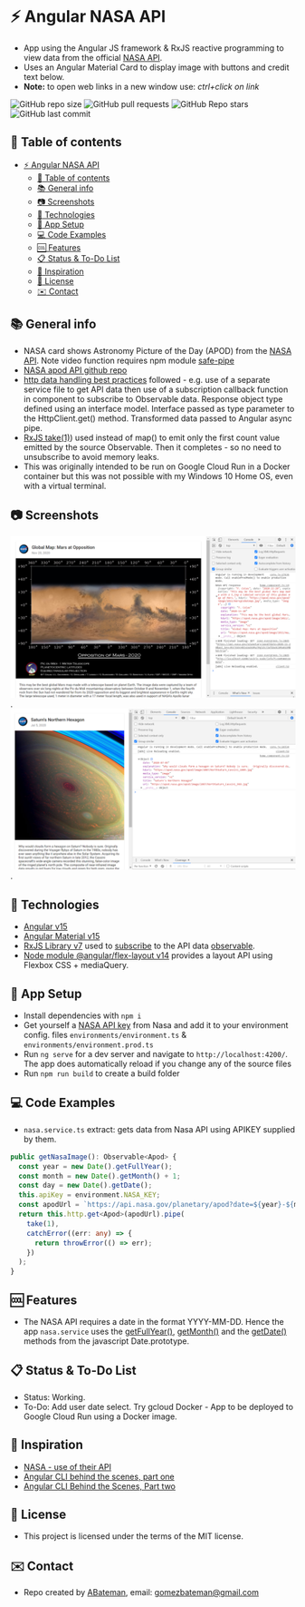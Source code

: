 # :zap: Angular NASA API

* App using the Angular JS framework & RxJS reactive programming to view data from the official [NASA API](https://api.nasa.gov/index.html#getting-started).
* Uses an Angular Material Card to display image with buttons and credit text below.
* **Note:** to open web links in a new window use: _ctrl+click on link_

![GitHub repo size](https://img.shields.io/github/repo-size/AndrewJBateman/angular-nasa-api?style=plastic)
![GitHub pull requests](https://img.shields.io/github/issues-pr/AndrewJBateman/angular-nasa-api?style=plastic)
![GitHub Repo stars](https://img.shields.io/github/stars/AndrewJBateman/angular-nasa-api?style=plastic)
![GitHub last commit](https://img.shields.io/github/last-commit/AndrewJBateman/angular-nasa-api?style=plastic)

## :page_facing_up: Table of contents

* [:zap: Angular NASA API](#zap-angular-nasa-api)
  * [:page_facing_up: Table of contents](#page_facing_up-table-of-contents)
  * [:books: General info](#books-general-info)
  * [:camera: Screenshots](#camera-screenshots)
  * [:signal_strength: Technologies](#signal_strength-technologies)
  * [:floppy_disk: App Setup](#floppy_disk-app-setup)
  * [:computer: Code Examples](#computer-code-examples)
  * [:cool: Features](#cool-features)
  * [:clipboard: Status & To-Do List](#clipboard-status--to-do-list)
  * [:clap: Inspiration](#clap-inspiration)
  * [:file_folder: License](#file_folder-license)
  * [:envelope: Contact](#envelope-contact)

## :books: General info

* NASA card shows Astronomy Picture of the Day (APOD) from the [NASA API](https://api.nasa.gov/). Note video function requires npm module [safe-pipe](https://www.npmjs.com/package/safe-pipe)
* [NASA apod API github repo](https://github.com/nasa/apod-api)
* [http data handling best practices](https://angular.io/guide/http) followed - e.g. use of a separate service file to get API data then use of a subscription callback function in component to subscribe to Observable data. Response object type defined using an interface model. Interface passed as type parameter to the HttpClient.get() method. Transformed data passed to Angular async pipe.
* [RxJS take(1)](https://rxjs-dev.firebaseapp.com/api/operators/take)) used instead of map() to emit only the first count value emitted by the source Observable. Then it completes - so no need to unsubscribe to avoid memory leaks.
* This was originally intended to be run on Google Cloud Run in a Docker container but this was not possible with my Windows 10 Home OS, even with a virtual terminal.

## :camera: Screenshots

![Example screenshot](./img/nasa.png).
![Example screenshot](./img/saturn.png).

## :signal_strength: Technologies

* [Angular v15](https://angular.io/)
* [Angular Material v15](https://material.angular.io/)
* [RxJS Library v7](https://angular.io/guide/rx-library) used to [subscribe](http://reactivex.io/documentation/operators/subscribe.html) to the API data [observable](http://reactivex.io/documentation/observable.html).
* [Node module @angular/flex-layout v14](https://www.npmjs.com/package/@angular/flex-layout) provides a layout API using Flexbox CSS + mediaQuery.

## :floppy_disk: App Setup

* Install dependencies with `npm i`
* Get yourself a [NASA API key](https://api.nasa.gov/index.html#getting-started) from Nasa and add it to your environment config. files `environments/environment.ts` & `environments/environment.prod.ts`
* Run `ng serve` for a dev server and navigate to `http://localhost:4200/`. The app does automatically reload if you change any of the source files
* Run `npm run build` to create a build folder

## :computer: Code Examples

* `nasa.service.ts` extract: gets data from Nasa API using APIKEY supplied by them.

```typescript
public getNasaImage(): Observable<Apod> {
  const year = new Date().getFullYear();
  const month = new Date().getMonth() + 1;
  const day = new Date().getDate();
  this.apiKey = environment.NASA_KEY;
  const apodUrl = `https://api.nasa.gov/planetary/apod?date=${year}-${month}-${day}&api_key=${this.apiKey}&hd=true`;
  return this.http.get<Apod>(apodUrl).pipe(
    take(1),
    catchError((err: any) => {
      return throwError(() => err);
    })
  );
}
```

## :cool: Features

* The NASA API requires a date in the format YYYY-MM-DD. Hence the app `nasa.service` uses the [getFullYear()](https://developer.mozilla.org/en-US/docs/Web/JavaScript/Reference/Global_Objects/Date/getFullYear), [getMonth()](https://developer.mozilla.org/en-US/docs/Web/JavaScript/Reference/Global_Objects/Date/getMonth) and the [getDate()](https://developer.mozilla.org/en-US/docs/Web/JavaScript/Reference/Global_Objects/Date/getDate) methods from the javascript Date.prototype.

## :clipboard: Status & To-Do List

* Status: Working.
* To-Do: Add user date select. Try gcloud Docker - App to be deployed to Google Cloud Run using a Docker image.

## :clap: Inspiration

* [NASA - use of their API](https://api.nasa.gov/)
* [Angular CLI behind the scenes, part one](https://commandlinefanatic.com/cgi-bin/showarticle.cgi?article=art074)
* [Angular CLI Behind the Scenes, Part two](https://commandlinefanatic.com/cgi-bin/showarticle.cgi?article=art075)

## :file_folder: License

* This project is licensed under the terms of the MIT license.

## :envelope: Contact

* Repo created by [ABateman](https://github.com/AndrewJBateman), email: gomezbateman@gmail.com
